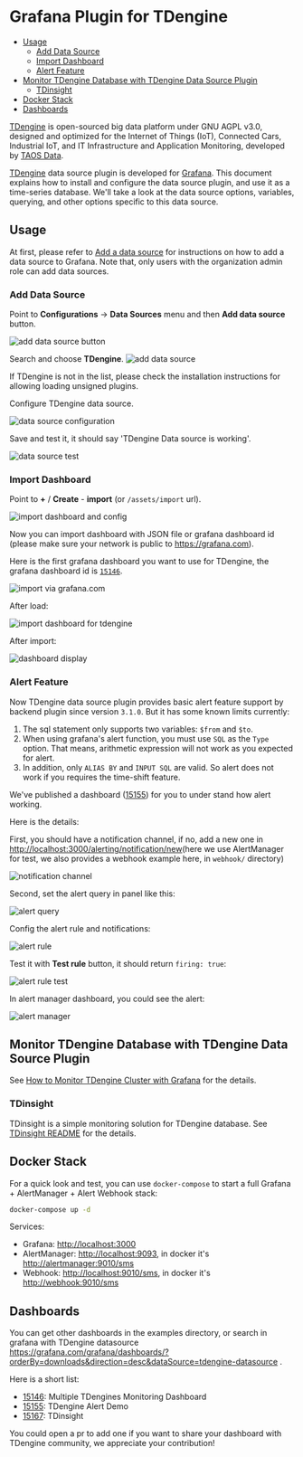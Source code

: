 # Grafana Plugin for TDengine

- [Usage](#usage)
  - [Add Data Source](#add-data-source)
  - [Import Dashboard](#import-dashboard)
  - [Alert Feature](#alert-feature)
- [Monitor TDengine Database with TDengine Data Source Plugin](#monitor-tdengine-database-with-tdengine-data-source-plugin)
  - [TDinsight](#tdinsight)
- [Docker Stack](#docker-stack)
- [Dashboards](#dashboards)

[TDengine] is open-sourced big data platform under GNU AGPL v3.0, designed and optimized for the Internet of Things (IoT), Connected Cars, Industrial IoT, and IT Infrastructure and Application Monitoring, developed by [TAOS Data](https://taosdata.com/).

[TDengine] data source plugin is developed for [Grafana]. This document explains how to install and configure the data source plugin, and use it as a time-series database. We'll take a look at the data source options, variables, querying, and other options specific to this data source. 

## Usage

At first, please refer to [Add a data source](https://grafana.com/docs/grafana/latest/datasources/add-a-data-source/) for instructions on how to add a data source to Grafana. Note that, only users with the organization admin role can add data sources.

### Add Data Source

Point to **Configurations** -> **Data Sources** menu and then **Add data source** button.

![add data source button](https://raw.githubusercontent.com/taosdata/grafanaplugin/master/assets/howto-add-datasource-button.png)

Search and choose **TDengine**.
![add data source](https://raw.githubusercontent.com/taosdata/grafanaplugin/master/assets/howto-add-datasource-tdengine.png)

If TDengine is not in the list, please check the installation instructions for allowing loading unsigned plugins.

Configure TDengine data source.

![data source configuration](https://raw.githubusercontent.com/taosdata/grafanaplugin/master/assets/howto-add-datasource.png)

Save and test it, it should say 'TDengine Data source is working'.

![data source test](https://raw.githubusercontent.com/taosdata/grafanaplugin/master/assets/howto-add-datasource-test.png)

### Import Dashboard

Point to **+** / **Create** - **import** (or `/assets/import` url).

![import dashboard and config](https://raw.githubusercontent.com/taosdata/grafanaplugin/master/assets/import_dashboard.png)

Now you can import dashboard with JSON file or grafana dashboard id (please make sure your network is public to <https://grafana.com>).

Here is the first grafana dashboard you want to use for TDengine, the grafana dashboard id is [`15146`](https://grafana.com/grafana/dashboards/15146).

![import via grafana.com](https://raw.githubusercontent.com/taosdata/grafanaplugin/master/assets/import-via-grafana-dot-com.png)

After load:

![import dashboard for tdengine](https://raw.githubusercontent.com/taosdata/grafanaplugin/master/assets/import-dashboard-for-tdengine.png)

After import:

![dashboard display](https://raw.githubusercontent.com/taosdata/grafanaplugin/master/assets/howto-dashboard-display.png)

### Alert Feature

Now TDengine data source plugin provides basic alert feature support by backend plugin since version `3.1.0`. But it has some known limits currently:

1. The sql statement only supports two variables: `$from` and `$to`.
2. When using grafana's alert function, you must use `SQL` as the `Type` option. That means, arithmetic expression will not work as you expected for alert.
3. In addition, only `ALIAS BY` and `INPUT SQL` are valid. So alert does not work if you requires the time-shift feature.

We've published a dashboard ([15155](https://grafana.com/grafana/dashboards/15155)) for you to under stand how alert working.

Here is the details:

First, you should have a notification channel, if no, add a new one in <http://localhost:3000/alerting/notification/new>(here we use AlertManager for test, we also provides a webhook example here, in `webhook/` directory)

![notification channel](https://raw.githubusercontent.com/taosdata/grafanaplugin/master/assets/alert-notification-channel.png)

Second, set the alert query in panel like this:

![alert query](https://raw.githubusercontent.com/taosdata/grafanaplugin/master/assets/alert-query-demo.png)

Config the alert rule and notifications:

![alert rule](https://raw.githubusercontent.com/taosdata/grafanaplugin/master/assets/alert-rule-condition-notifications.png)

Test it with **Test rule** button, it should return `firing: true`:

![alert rule test](https://raw.githubusercontent.com/taosdata/grafanaplugin/master/assets/alert-rule-test.png)

In alert manager dashboard, you could see the alert:

![alert manager](https://raw.githubusercontent.com/taosdata/grafanaplugin/master/assets/alert-manager-status.png)

## Monitor TDengine Database with TDengine Data Source Plugin

See [How to Monitor TDengine Cluster with Grafana](https://github.com/taosdata/grafanaplugin/blob/master/HOWTO.md) for the details.

### TDinsight

TDinsight is a simple monitoring solution for TDengine database. See [TDinsight README](https://github.com/taosdata/grafanaplugin/blob/master/dashboards/TDinsight.md) for the details.

## Docker Stack

For a quick look and test, you can use `docker-compose` to start a full Grafana + AlertManager + Alert Webhook stack:

```sh
docker-compose up -d
```

Services:

- Grafana: <http://localhost:3000>
- AlertManager: <http://localhost:9093>, in docker it's <http://alertmanager:9010/sms>
- Webhook: <http://localhost:9010/sms>, in docker it's <http://webhook:9010/sms>

## Dashboards

You can get other dashboards in the examples directory, or search in grafana with TDengine datasource <https://grafana.com/grafana/dashboards/?orderBy=downloads&direction=desc&dataSource=tdengine-datasource> .

Here is a short list:

- [15146](https://grafana.com/grafana/dashboards/15146): Multiple TDengines Monitoring Dashboard
- [15155](https://grafana.com/grafana/dashboards/15155): TDengine Alert Demo
- [15167](https://grafana.com/grafana/dashboards/15167): TDinsight

You could open a pr to add one if you want to share your dashboard with TDengine community, we appreciate your contribution!

[TDengine]: https://github.com/taosdata/TDengine
[Grafana]: https://grafana.com
